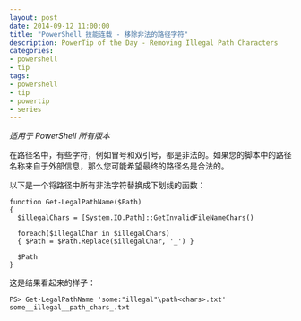 ```yaml
---
layout: post
date: 2014-09-12 11:00:00
title: "PowerShell 技能连载 - 移除非法的路径字符"
description: PowerTip of the Day - Removing Illegal Path Characters
categories:
- powershell
- tip
tags:
- powershell
- tip
- powertip
- series
---
```

_适用于 PowerShell 所有版本_

在路径名中，有些字符，例如冒号和双引号，都是非法的。如果您的脚本中的路径名称来自于外部信息，那么您可能希望最终的路径名是合法的。

以下是一个将路径中所有非法字符替换成下划线的函数：

    function Get-LegalPathName($Path)
    {
      $illegalChars = [System.IO.Path]::GetInvalidFileNameChars()

      foreach($illegalChar in $illegalChars)
      { $Path = $Path.Replace($illegalChar, '_') }

      $Path
    }

这是结果看起来的样子：

    PS> Get-LegalPathName 'some:"illegal"\path<chars>.txt'
    some__illegal__path_chars_.txt

<!--本文国际来源：[Removing Illegal Path Characters](http://community.idera.com/powershell/powertips/b/tips/posts/removing-illegal-pathcharacters)-->
